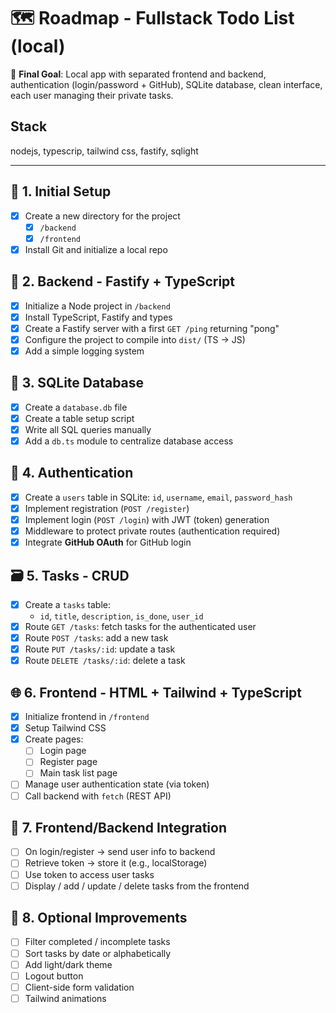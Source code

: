 # 🗺️ Roadmap - Fullstack Todo List (local)

🎯 **Final Goal**: Local app with separated frontend and backend, authentication (login/password + GitHub), SQLite database, clean interface, each user managing their private tasks.

## Stack
  nodejs, typescrip, tailwind css, fastify, sqlight


---

## 🧱 1. Initial Setup
- [x] Create a new directory for the project
  - [x] `/backend`
  - [x] `/frontend`
- [x] Install Git and initialize a local repo

## 🔧 2. Backend - Fastify + TypeScript
- [x] Initialize a Node project in `/backend`
- [x] Install TypeScript, Fastify and types
- [x] Create a Fastify server with a first `GET /ping` returning "pong"
- [x] Configure the project to compile into `dist/` (TS → JS)
- [x] Add a simple logging system

## 💽 3. SQLite Database
- [x] Create a `database.db` file
- [x] Create a table setup script
- [x] Write all SQL queries manually
- [x] Add a `db.ts` module to centralize database access

## 🔐 4. Authentication
- [x] Create a `users` table in SQLite: `id`, `username`, `email`, `password_hash`
- [x] Implement registration (`POST /register`)
- [x] Implement login (`POST /login`) with JWT (token) generation
- [x] Middleware to protect private routes (authentication required)
- [x] Integrate **GitHub OAuth** for GitHub login

## 🗃️ 5. Tasks - CRUD
- [x] Create a `tasks` table:
  - `id`, `title`, `description`, `is_done`, `user_id`
- [x] Route `GET /tasks`: fetch tasks for the authenticated user
- [x] Route `POST /tasks`: add a new task
- [x] Route `PUT /tasks/:id`: update a task
- [x] Route `DELETE /tasks/:id`: delete a task

## 🌐 6. Frontend - HTML + Tailwind + TypeScript
- [x] Initialize frontend in `/frontend`
- [x] Setup Tailwind CSS
- [x] Create pages:
  - [ ] Login page
  - [ ] Register page
  - [ ] Main task list page
- [ ] Manage user authentication state (via token)
- [ ] Call backend with `fetch` (REST API)

## 🔁 7. Frontend/Backend Integration
- [ ] On login/register → send user info to backend
- [ ] Retrieve token → store it (e.g., localStorage)
- [ ] Use token to access user tasks
- [ ] Display / add / update / delete tasks from the frontend

## 🎀 8. Optional Improvements
- [ ] Filter completed / incomplete tasks
- [ ] Sort tasks by date or alphabetically
- [ ] Add light/dark theme
- [ ] Logout button
- [ ] Client-side form validation
- [ ] Tailwind animations
